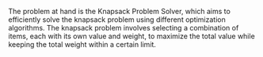 The problem at hand is the Knapsack Problem Solver, which aims to efficiently solve the knapsack problem using different optimization algorithms. The knapsack problem involves selecting a combination of items, each with its own value and weight, to maximize the total value while keeping the total weight within a certain limit.
